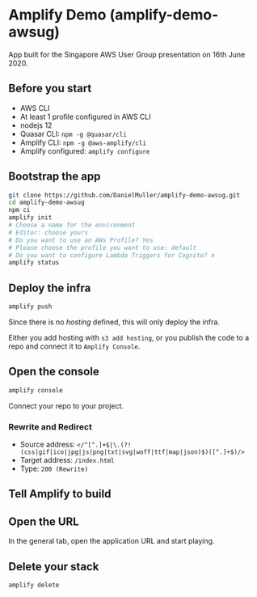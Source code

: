 # Amplify Demo (amplify-demo-awsug)

App built for the Singapore AWS User Group presentation on 16th June 2020.

## Before you start
* AWS CLI
* At least 1 profile configured in AWS CLI
* nodejs 12
* Quasar CLI: `npm -g @quasar/cli`
* Amplify CLI: `npm -g @aws-amplify/cli`
* Amplify configured: `amplify configure`

## Bootstrap the app
```bash
git clone https://github.com/DanielMuller/amplify-demo-awsug.git
cd amplify-demo-awsug
npm ci
amplify init
# Choose a name for the environment
# Editor: choose yours
# Do you want to use an AWs Profile? Yes
# Please choose the profile you want to use: default
# Do you want to configure Lambda Triggers for Cognito? n
amplify status
```

## Deploy the infra
```bash
amplify push
```
Since there is no _hosting_ defined, this will only deploy the infra.

Either you add hosting with `s3 add hosting`, or you publish the code to a repo and connect it to `Amplify Console`.

## Open the console
```bash
amplify console
```
Connect your repo to your project.

### Rewrite and Redirect
* Source address: `</^[^.]+$|\.(?!(css|gif|ico|jpg|js|png|txt|svg|woff|ttf|map|json)$)([^.]+$)/>`
* Target address: `/index.html`
* Type: `200 (Rewrite)`

## Tell Amplify to build

## Open the URL
In the general tab, open the application URL and start playing.

## Delete your stack
```bash
amplify delete
```
